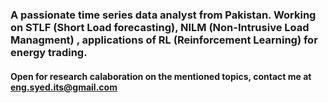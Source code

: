 <h3 align="left"> A passionate time series data analyst from Pakistan. Working on STLF (Short Load forecasting), NILM (Non-Intrusive Load Managment) , applications of RL (Reinforcement Learning) for energy trading.</h3>
<h4 align="left"> Open for research calaboration on the mentioned topics, contact me at <a href="mail.google.com/mail/u/2/">eng.syed.its@gmail.com</a>
<!---
SyedHasnat/SyedHasnat is a ✨ special ✨ repository because its `README.md` (this file) appears on your GitHub profile.
You can click the Preview link to take a look at your changes.
--->
